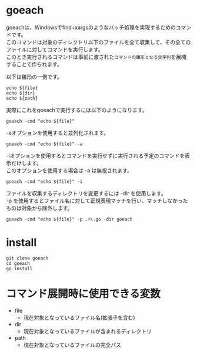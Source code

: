 # goeach
goeachは、Windowsでfind+xargsのようなバッチ処理を実現するためのコマンドです。  
このコマンドは対象のディレクトリ以下のファイルを全て収集して、その全てのファイルに対してコマンドを実行します。  
このとき実行されるコマンドは事前に渡された`コマンドの雛形となる文字列`を展開することで作られます。
  
以下は雛形の一例です。
````
echo ${file}
echo ${dir}
echo ${path}
````

実際にこれをgoeachで実行するには以下のようになります。
````
goeach -cmd "echo ${file}"
````

-aオプションを使用すると並列化されます。
````
goeach -cmd "echo ${file}" -a
````

-iオプションを使用するとコマンドを実行せずに実行される予定のコマンドを表示だけします。  
このオプションを使用する場合は -a は無視されます。
````
goeach -cmd "echo ${file}" -i
````

ファイルを収集するディレクトリを変更するには -dir を使用します。  
-p を使用するとファイル名に対して正規表現マッチを行い、マッチしなかったものは対象から除外します。
````
goeach -cmd "echo ${file}" -p .+\.go -dir goeach
````



# install
````
git clone goeach
cd goeach
go install
````

# コマンド展開時に使用できる変数
* file
  * 現在対象となっているファイル名(拡張子を含む)
* dir
  * 現在対象となっているファイルが含まれるディレクトリ
* path
  * 現在対象となっているファイルの完全パス